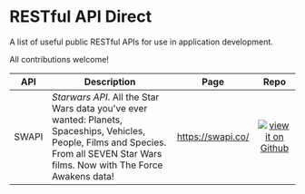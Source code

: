 # RESTful API Direct

A list of useful public RESTful APIs for use in application development.

All contributions welcome!

| API | Description | Page | Repo
| --- | ----------- | :--------: | :-: |
| SWAPI | *Starwars API*. All the Star Wars data you've ever wanted: Planets, Spaceships, Vehicles, People, Films and Species. From all SEVEN Star Wars films. Now with The Force Awakens data! | https://swapi.co/ | [![view it on Github](https://www.codeproject.com/script/Membership/Images/octicons_github.png)](https://github.com/phalt/swapi) |
